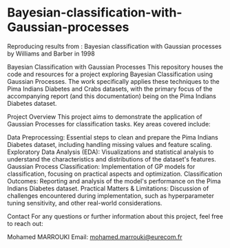 # Bayesian-classification-with-Gaussian-processes
Reproducing results from : Bayesian classification with Gaussian processes by Williams and Barber in 1998

Bayesian Classification with Gaussian Processes
This repository houses the code and resources for a project exploring Bayesian Classification using Gaussian Processes. The work specifically applies these techniques to the Pima Indians Diabetes and Crabs datasets, with the primary focus of the accompanying report (and this documentation) being on the Pima Indians Diabetes dataset.

Project Overview
This project aims to demonstrate the application of Gaussian Processes for classification tasks. Key areas covered include:

Data Preprocessing: Essential steps to clean and prepare the Pima Indians Diabetes dataset, including handling missing values and feature scaling.
Exploratory Data Analysis (EDA): Visualizations and statistical analysis to understand the characteristics and distributions of the dataset's features.
Gaussian Process Classification: Implementation of GP models for classification, focusing on practical aspects and optimization.
Classification Outcomes: Reporting and analysis of the model's performance on the Pima Indians Diabetes dataset.
Practical Matters & Limitations: Discussion of challenges encountered during implementation, such as hyperparameter tuning sensitivity, and other real-world considerations.

Contact
For any questions or further information about this project, feel free to reach out:

Mohamed MARROUKI
Email: mohamed.marrouki@eurecom.fr
